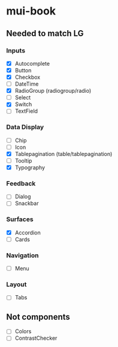 # mui-book

## Needed to match LG

### Inputs
* [x] Autocomplete
* [x] Button
* [x] Checkbox
* [ ] DateTime
* [x] RadioGroup (radiogroup/radio)
* [ ] Select
* [x] Switch
* [ ] TextField

### Data Display
* [ ] Chip
* [ ] Icon
* [x] Tablepagination (table/tablepagination)
* [ ] Tooltip
* [x] Typography

### Feedback
* [ ] Dialog
* [ ] Snackbar

### Surfaces
* [x] Accordion
* [ ] Cards

### Navigation
* [ ] Menu

### Layout
* [ ] Tabs

## Not components
* [ ] Colors
* [ ] ContrastChecker
